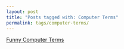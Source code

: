 ```yaml
---
layout: post
title: "Posts tagged with: Computer Terms"
permalink: tags/computer-terms/
---
```

[Funny Computer Terms](/2012/07/funny-computer-terms)
